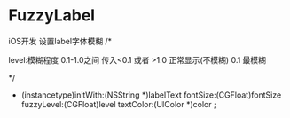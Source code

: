 # FuzzyLabel
iOS开发 设置label字体模糊
/*
 
 level:模糊程度 0.1-1.0之间 传入<0.1 或者 >1.0 正常显示(不模糊)
 0.1 最模糊
 
 */
- (instancetype)initWith:(NSString *)labelText fontSize:(CGFloat)fontSize fuzzyLevel:(CGFloat)level textColor:(UIColor *)color ;
